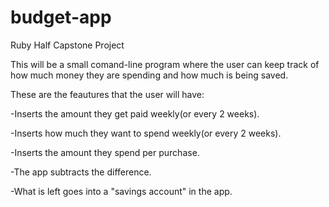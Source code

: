 # budget-app
Ruby Half Capstone Project

This will be a small comand-line program where the user can keep track of how much money they are spending and how much is being saved. 

These are the feautures that the user will have:
  
  -Inserts the amount they get paid weekly(or every 2 weeks).
  
  -Inserts how much they want to spend weekly(or every 2 weeks).
  
  -Inserts the amount they spend per purchase.
  
  -The app subtracts the difference.
  
  -What is left goes into a "savings account" in the app. 
